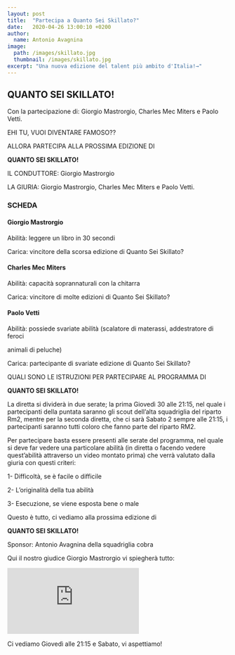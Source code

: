```yaml
---
layout: post
title:  "Partecipa a Quanto Sei Skillato?"
date:   2020-04-26 13:00:10 +0200
author:
  name: Antonio Avagnina
image:
  path: /images/skillato.jpg
  thumbnail: /images/skillato.jpg
excerpt: "Una nuova edizione del talent più ambito d'Italia!→"
---
```


## QUANTO SEI SKILLATO!

Con la partecipazione di: Giorgio Mastrorgio, Charles Mec Miters e Paolo Vetti.

EHI TU, VUOI DIVENTARE FAMOSO??

ALLORA PARTECIPA ALLA PROSSIMA EDIZIONE DI

**QUANTO SEI SKILLATO!**

IL CONDUTTORE: Giorgio Mastrorgio

LA GIURIA: Giorgio Mastrorgio, Charles Mec Miters e Paolo Vetti.

### SCHEDA

#### Giorgio Mastrorgio

Abilità: leggere un libro in 30 secondi

Carica: vincitore della scorsa edizione di Quanto Sei Skillato?

#### Charles Mec Miters

Abilità: capacità soprannaturali con la chitarra

Carica: vincitore di molte edizioni di Quanto Sei Skillato?

#### Paolo Vetti

Abilità: possiede svariate abilità (scalatore di materassi, addestratore di feroci

animali di peluche)

Carica: partecipante di svariate edizione di Quanto Sei Skillato?

QUALI SONO LE ISTRUZIONI PER PARTECIPARE AL PROGRAMMA DI

**QUANTO SEI SKILLATO!**

La diretta si dividerà in due serate; la prima Giovedì 30 alle 21:15, nel quale i partecipanti della puntata saranno gli scout dell’alta squadriglia del riparto Rm2, mentre per la seconda diretta, che ci sarà Sabato 2 sempre alle 21:15, i partecipanti saranno tutti coloro che fanno parte del riparto RM2.

Per partecipare basta essere presenti alle serate del programma, nel quale si deve far vedere una particolare abilità (in diretta o facendo vedere quest’abilità attraverso un video montato prima) che verrà valutato dalla giuria con questi criteri:

1- Difficoltà, se è facile o difficile

2- L’originalità della tua abilità

3- Esecuzione, se viene esposta bene o male

Questo è tutto, ci vediamo alla prossima edizione di

**QUANTO SEI SKILLATO!**

Sponsor: Antonio Avagnina della squadriglia cobra

Qui il nostro giudice Giorgio Mastrorgio vi spiegherà tutto:

<div class="responsive-embed responsive-embed-16by9"> <iframe class="responsive-embed-item" src="https://www.youtube.com/embed/BTu1LydUm_U" frameborder="0" allow="accelerometer; autoplay; encrypted-media; gyroscope; picture-in-picture" allowfullscreen></iframe>
</div>

Ci vediamo Giovedì alle 21:15 e Sabato, vi aspettiamo!
